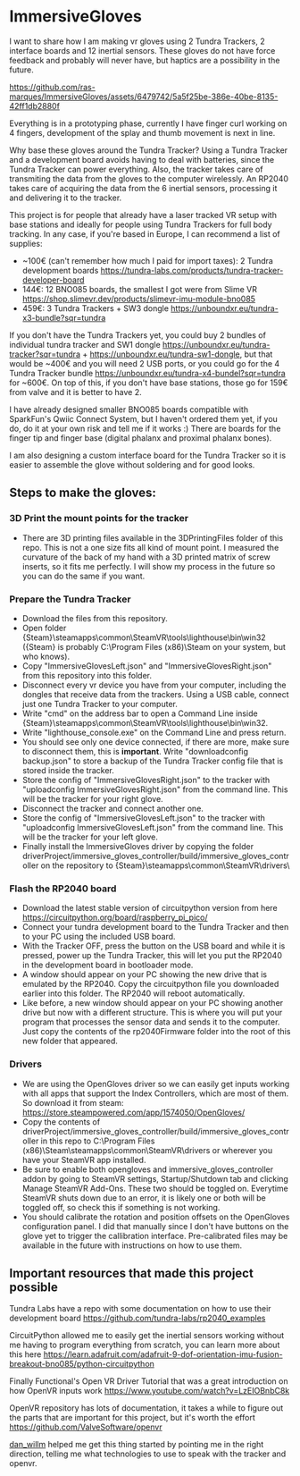 # ImmersiveGloves

I want to share how I am making vr gloves using 2 Tundra Trackers, 2 interface boards and 12 inertial sensors. These gloves do not have force feedback and probably will never have, but haptics are a possibility in the future.

https://github.com/ras-marques/ImmersiveGloves/assets/6479742/5a5f25be-386e-40be-8135-42ff1db2880f

Everything is in a prototyping phase, currently I have finger curl working on 4 fingers, development of the splay and thumb movement is next in line.

Why base these gloves around the Tundra Tracker? Using a Tundra Tracker and a development board avoids having to deal with batteries, since the Tundra Tracker can power everything. Also, the tracker takes care of transmiting the data from the gloves to the computer wirelessly. An RP2040 takes care of acquiring the data from the 6 inertial sensors, processing it and delivering it to the tracker.

This project is for people that already have a laser tracked VR setup with base stations and ideally for people using Tundra Trackers for full body tracking. In any case, if you're based in Europe, I can recommend a list of supplies:

- ~100€ (can't remember how much I paid for import taxes): 2 Tundra development boards https://tundra-labs.com/products/tundra-tracker-developer-board
- 144€: 12 BNO085 boards, the smallest I got were from Slime VR https://shop.slimevr.dev/products/slimevr-imu-module-bno085
- 459€: 3 Tundra Trackers + SW3 dongle https://unboundxr.eu/tundra-x3-bundle?sqr=tundra

If you don't have the Tundra Trackers yet, you could buy 2 bundles of individual tundra tracker and SW1 dongle https://unboundxr.eu/tundra-tracker?sqr=tundra + https://unboundxr.eu/tundra-sw1-dongle, but that would be ~400€ and you will need 2 USB ports, or you could go for the 4 Tundra Tracker bundle https://unboundxr.eu/tundra-x4-bundel?sqr=tundra for ~600€. On top of this, if you don't have base stations, those go for 159€ from valve and it is better to have 2.

I have already designed smaller BNO085 boards compatible with SparkFun's Qwiic Connect System, but I haven't ordered them yet, if you do, do it at your own risk and tell me if it works :) There are boards for the finger tip and finger base (digital phalanx and proximal phalanx bones).

I am also designing a custom interface board for the Tundra Tracker so it is easier to assemble the glove without soldering and for good looks.

## Steps to make the gloves:

### 3D Print the mount points for the tracker
- There are 3D printing files available in the 3DPrintingFiles folder of this repo. This is not a one size fits all kind of mount point. I measured the curvature of the back of my hand with a 3D printed matrix of screw inserts, so it fits me perfectly. I will show my process in the future so you can do the same if you want.

### Prepare the Tundra Tracker
- Download the files from this repository.
- Open folder {Steam}\steamapps\common\SteamVR\tools\lighthouse\bin\win32 ({Steam} is probably C:\Program Files (x86)\Steam on your system, but who knows).
- Copy "ImmersiveGlovesLeft.json" and "ImmersiveGlovesRight.json" from this repository into this folder.
- Disconnect every vr device you have from your computer, including the dongles that receive data from the trackers. Using a USB cable, connect just one Tundra Tracker to your computer.
- Write "cmd" on the address bar to open a Command Line inside {Steam}\steamapps\common\SteamVR\tools\lighthouse\bin\win32.
- Write "lighthouse_console.exe" on the Command Line and press return.
- You should see only one device connected, if there are more, make sure to disconnect them, this is **important**. Write "downloadconfig backup.json" to store a backup of the Tundra Tracker config file that is stored inside the tracker.
- Store the config of "ImmersiveGlovesRight.json" to the tracker with "uploadconfig ImmersiveGlovesRight.json" from the command line. This will be the tracker for your right glove.
- Disconnect the tracker and connect another one.
- Store the config of "ImmersiveGlovesLeft.json" to the tracker with "uploadconfig ImmersiveGlovesLeft.json" from the command line. This will be the tracker for your left glove.
- Finally install the ImmersiveGloves driver by copying the folder driverProject/immersive_gloves_controller/build/immersive_gloves_controller on the repository to {Steam}\steamapps\common\SteamVR\drivers\

### Flash the RP2040 board
- Download the latest stable version of circuitpython version from here https://circuitpython.org/board/raspberry_pi_pico/
- Connect your tundra development board to the Tundra Tracker and then to your PC using the included USB board.
- With the Tracker OFF, press the button on the USB board and while it is pressed, power up the Tundra Tracker, this will let you put the RP2040 in the development board in bootloader mode.
- A window should appear on your PC showing the new drive that is emulated by the RP2040. Copy the circuitpython file you downloaded earlier into this folder. The RP2040 will reboot automatically.
- Like before, a new window should appear on your PC showing another drive but now with a different structure. This is where you will put your program that processes the sensor data and sends it to the computer. Just copy the contents of the rp2040Firmware folder into the root of this new folder that appeared.

### Drivers
- We are using the OpenGloves driver so we can easily get inputs working with all apps that support the Index Controllers, which are most of them. So download it from steam: https://store.steampowered.com/app/1574050/OpenGloves/
- Copy the contents of driverProject/immersive_gloves_controller/build/immersive_gloves_controller in this repo to C:\Program Files (x86)\Steam\steamapps\common\SteamVR\drivers or wherever you have your SteamVR app installed.
- Be sure to enable both opengloves and immersive_gloves_controller addon by going to SteamVR settings, Startup/Shutdown tab and clicking Manage SteamVR Add-Ons. These two should be toggled on. Everytime SteamVR shuts down due to an error, it is likely one or both will be toggled off, so check this if something is not working.
- You should calibrate the rotation and position offsets on the OpenGloves configuration panel. I did that manually since I don't have buttons on the glove yet to trigger the callibration interface. Pre-calibrated files may be available in the future with instructions on how to use them.

## Important resources that made this project possible
 
Tundra Labs have a repo with some documentation on how to use their development board https://github.com/tundra-labs/rp2040_examples

CircuitPython allowed me to easily get the inertial sensors working without me having to program everything from scratch, you can learn more about this here https://learn.adafruit.com/adafruit-9-dof-orientation-imu-fusion-breakout-bno085/python-circuitpython

Finally Functional's Open VR Driver Tutorial that was a great introduction on how OpenVR inputs work https://www.youtube.com/watch?v=LzEIOBnbC8k

OpenVR repository has lots of documentation, it takes a while to figure out the parts that are important for this project, but it's worth the effort https://github.com/ValveSoftware/openvr

[dan_willm](https://github.com/danwillm) helped me get this thing started by pointing me in the right direction, telling me what technologies to use to speak with the tracker and openvr.
